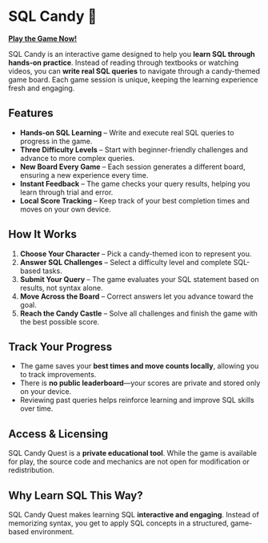 # SQL Candy 🍭  

[**Play the Game Now!**](https://metagalacticscripts.github.io/Interactive-SQL-Learning-Game/)  

SQL Candy is an interactive game designed to help you **learn SQL through hands-on practice**. Instead of reading through textbooks or watching videos, you can **write real SQL queries** to navigate through a candy-themed game board. Each game session is unique, keeping the learning experience fresh and engaging.  

## **Features**  

- **Hands-on SQL Learning** – Write and execute real SQL queries to progress in the game.  
- **Three Difficulty Levels** – Start with beginner-friendly challenges and advance to more complex queries.  
- **New Board Every Game** – Each session generates a different board, ensuring a new experience every time.  
- **Instant Feedback** – The game checks your query results, helping you learn through trial and error.  
- **Local Score Tracking** – Keep track of your best completion times and moves on your own device.  

## **How It Works**  

1. **Choose Your Character** – Pick a candy-themed icon to represent you.  
2. **Answer SQL Challenges** – Select a difficulty level and complete SQL-based tasks.  
3. **Submit Your Query** – The game evaluates your SQL statement based on results, not syntax alone.  
4. **Move Across the Board** – Correct answers let you advance toward the goal.  
5. **Reach the Candy Castle** – Solve all challenges and finish the game with the best possible score.  

## **Track Your Progress**  

- The game saves your **best times and move counts locally**, allowing you to track improvements.  
- There is **no public leaderboard**—your scores are private and stored only on your device.  
- Reviewing past queries helps reinforce learning and improve SQL skills over time.  

## **Access & Licensing**  

SQL Candy Quest is a **private educational tool**. While the game is available for play, the source code and mechanics are not open for modification or redistribution.  

## **Why Learn SQL This Way?**  

SQL Candy Quest makes learning SQL **interactive and engaging**. Instead of memorizing syntax, you get to apply SQL concepts in a structured, game-based environment. 
